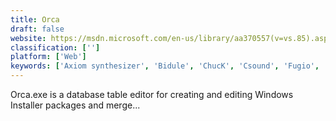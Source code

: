 ```yaml
---
title: Orca
draft: false 
website: https://msdn.microsoft.com/en-us/library/aa370557(v=vs.85).aspx
classification: ['']
platform: ['Web']
keywords: ['Axiom synthesizer', 'Bidule', 'ChucK', 'Csound', 'Fugio', 'NimSynth', 'Nodebox', 'Processing', 'Pure Data', 'Pyo', 'Reaktor', 'Shoebot', 'SunVox', 'SuperCollider', 'TouchDesigner', 'VCV Rack', 'Vuo', 'Vvvv', 'Zupiter']
---
```

Orca.exe is a database table editor for creating and editing Windows Installer packages and merge...